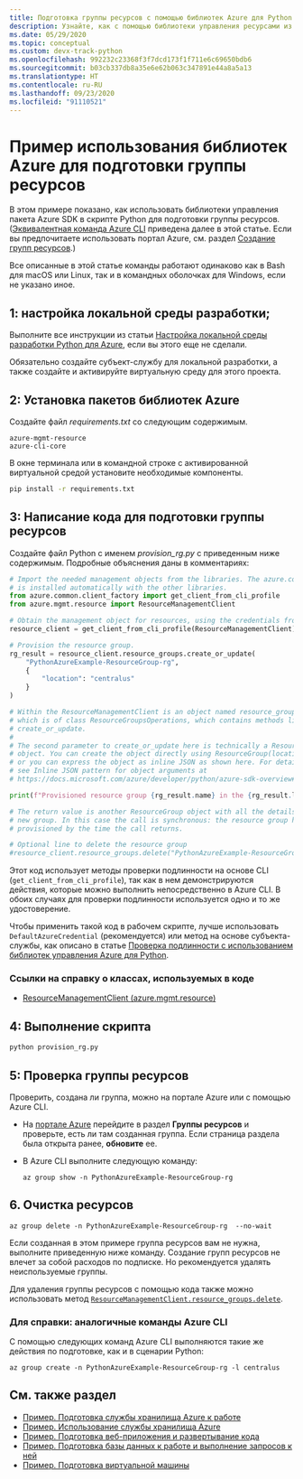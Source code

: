 ```yaml
---
title: Подготовка группы ресурсов с помощью библиотек Azure для Python
description: Узнайте, как с помощью библиотеки управления ресурсами из пакета Azure SDK для Python создать группу ресурсов, используя код на Python.
ms.date: 05/29/2020
ms.topic: conceptual
ms.custom: devx-track-python
ms.openlocfilehash: 992232c23368f3f7dcd173f1f711e6c69650bdb6
ms.sourcegitcommit: b03cb337db8a35e6e62b063c347891e44a8a5a13
ms.translationtype: HT
ms.contentlocale: ru-RU
ms.lasthandoff: 09/23/2020
ms.locfileid: "91110521"
---
```

# <a name="example-use-the-azure-libraries-to-provision-a-resource-group"></a>Пример использования библиотек Azure для подготовки группы ресурсов

В этом примере показано, как использовать библиотеки управления пакета Azure SDK в скрипте Python для подготовки группы ресурсов. ([Эквивалентная команда Azure CLI](#for-reference-equivalent-azure-cli-commands) приведена далее в этой статье. Если вы предпочитаете использовать портал Azure, см. раздел [Создание групп ресурсов](/azure/azure-resource-manager/management/manage-resource-groups-portal).)

Все описанные в этой статье команды работают одинаково как в Bash для macOS или Linux, так и в командных оболочках для Windows, если не указано иное.

## <a name="1-set-up-your-local-development-environment"></a>1: настройка локальной среды разработки;

Выполните все инструкции из статьи [Настройка локальной среды разработки Python для Azure](configure-local-development-environment.md), если вы этого еще не сделали.

Обязательно создайте субъект-службу для локальной разработки, а также создайте и активируйте виртуальную среду для этого проекта.

## <a name="2-install-the-azure-library-packages"></a>2: Установка пакетов библиотек Azure

Создайте файл *requirements.txt* со следующим содержимым.

```text
azure-mgmt-resource
azure-cli-core
```

В окне терминала или в командной строке с активированной виртуальной средой установите необходимые компоненты.

```cmd
pip install -r requirements.txt
```

## <a name="3-write-code-to-provision-a-resource-group"></a>3: Написание кода для подготовки группы ресурсов

Создайте файл Python с именем *provision_rg.py* с приведенным ниже содержимым. Подробные объяснения даны в комментариях:

```python
# Import the needed management objects from the libraries. The azure.common library
# is installed automatically with the other libraries.
from azure.common.client_factory import get_client_from_cli_profile
from azure.mgmt.resource import ResourceManagementClient

# Obtain the management object for resources, using the credentials from the CLI login.
resource_client = get_client_from_cli_profile(ResourceManagementClient)

# Provision the resource group.
rg_result = resource_client.resource_groups.create_or_update(
    "PythonAzureExample-ResourceGroup-rg",
    {
        "location": "centralus"
    }
)

# Within the ResourceManagementClient is an object named resource_groups,
# which is of class ResourceGroupsOperations, which contains methods like
# create_or_update.
#
# The second parameter to create_or_update here is technically a ResourceGroup
# object. You can create the object directly using ResourceGroup(location=LOCATION)
# or you can express the object as inline JSON as shown here. For details,
# see Inline JSON pattern for object arguments at
# https://docs.microsoft.com/azure/developer/python/azure-sdk-overview#inline-json-pattern-for-object-arguments.

print(f"Provisioned resource group {rg_result.name} in the {rg_result.location} region")

# The return value is another ResourceGroup object with all the details of the
# new group. In this case the call is synchronous: the resource group has been
# provisioned by the time the call returns.

# Optional line to delete the resource group
#resource_client.resource_groups.delete("PythonAzureExample-ResourceGroup-rg")
```

Этот код использует методы проверки подлинности на основе CLI (`get_client_from_cli_profile`), так как в нем демонстрируются действия, которые можно выполнить непосредственно в Azure CLI. В обоих случаях для проверки подлинности используется одно и то же удостоверение.

Чтобы применить такой код в рабочем скрипте, лучше использовать `DefaultAzureCredential` (рекомендуется) или метод на основе субъекта-службы, как описано в статье [Проверка подлинности с использованием библиотек управления Azure для Python](azure-sdk-authenticate.md).

### <a name="reference-links-for-classes-used-in-the-code"></a>Ссылки на справку о классах, используемых в коде

- [ResourceManagementClient (azure.mgmt.resource)](/python/api/azure-mgmt-resource/azure.mgmt.resource.resourcemanagementclient?view=azure-python)

## <a name="4-run-the-script"></a>4: Выполнение скрипта

```cmd
python provision_rg.py
```

## <a name="5-verify-the-resource-group"></a>5: Проверка группы ресурсов

Проверить, создана ли группа, можно на портале Azure или с помощью Azure CLI.

- На [портале Azure](https://portal.azure.com) перейдите в раздел **Группы ресурсов** и проверьте, есть ли там созданная группа. Если страница раздела была открыта ранее, **обновите** ее.

- В Azure CLI выполните следующую команду:

    ```azurecli
    az group show -n PythonAzureExample-ResourceGroup-rg
    ```

## <a name="6-clean-up-resources"></a>6\. Очистка ресурсов

```azurecli
az group delete -n PythonAzureExample-ResourceGroup-rg  --no-wait
```

Если созданная в этом примере группа ресурсов вам не нужна, выполните приведенную ниже команду. Создание групп ресурсов не влечет за собой расходов по подписке. Но рекомендуется удалять неиспользуемые группы.

Для удаления группы ресурсов с помощью кода также можно использовать метод [`ResourceManagementClient.resource_groups.delete`](/python/api/azure-mgmt-resource/azure.mgmt.resource.resources.v2019_10_01.operations.resourcegroupsoperations?view=azure-python#delete-resource-group-name--custom-headers-none--raw-false--polling-true----operation-config-).

### <a name="for-reference-equivalent-azure-cli-commands"></a>Для справки: аналогичные команды Azure CLI

С помощью следующих команд Azure CLI выполняются такие же действия по подготовке, как и в сценарии Python:

```azurecli
az group create -n PythonAzureExample-ResourceGroup-rg -l centralus
```

## <a name="see-also"></a>См. также раздел

- [Пример. Подготовка службы хранилища Azure к работе](azure-sdk-example-storage.md)
- [Пример. Использование службы хранилища Azure](azure-sdk-example-storage-use.md)
- [Пример. Подготовка веб-приложения и развертывание кода](azure-sdk-example-web-app.md)
- [Пример. Подготовка базы данных к работе и выполнение запросов к ней](azure-sdk-example-database.md)
- [Пример. Подготовка виртуальной машины](azure-sdk-example-virtual-machines.md)
